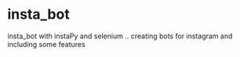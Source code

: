 # insta_bot
insta_bot with instaPy and selenium .. creating bots for instagram and including some features 
